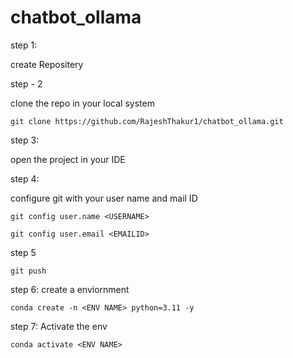 # chatbot_ollama
step 1: 

create Repositery

step - 2

clone the repo in your local system 

```commandline
git clone https://github.com/RajeshThakur1/chatbot_ollama.git
```

step 3:

open the project in your IDE

step 4:

configure git with your user name and mail ID

```commandline
git config user.name <USERNAME>
```
```commandline
git config user.email <EMAILID>
```

step 5 

```commandline
git push
```

step 6:
create a enviornment

```conda create -n <ENV NAME> python=3.11 -y```

step 7: 
Activate the env

```commandline
conda activate <ENV NAME>
```
